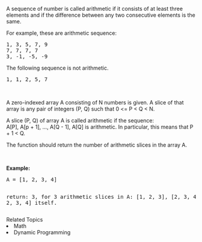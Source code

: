 <p>A sequence of number is called arithmetic if it consists of at least three elements and if the difference between any two consecutive elements is the same.</p>

<p>For example, these are arithmetic sequence:</p>
<pre>1, 3, 5, 7, 9
7, 7, 7, 7
3, -1, -5, -9</pre>

<p>The following sequence is not arithmetic.</p> <pre>1, 1, 2, 5, 7</pre> 
<br/>

<p>A zero-indexed array A consisting of N numbers is given. A slice of that array is any pair of integers (P, Q) such that 0 <= P < Q < N.</p>

<p>A slice (P, Q) of array A is called arithmetic if the sequence:<br/>
    A[P], A[p + 1], ..., A[Q - 1], A[Q] is arithmetic. In particular, this means that P + 1 < Q.</p>

<p>The function should return the number of arithmetic slices in the array A. </p>
<br/>

<p><b>Example:</b>
<pre>
A = [1, 2, 3, 4]

return: 3, for 3 arithmetic slices in A: [1, 2, 3], [2, 3, 4] and [1, 2, 3, 4] itself.
</pre><div><div>Related Topics</div><div><li>Math</li><li>Dynamic Programming</li></div></div>